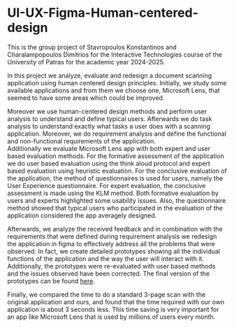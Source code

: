 # UI-UX-Figma-Human-centered-design

This is the group project of Stavropoulos Konstantinos and Charalampopoulos Dimitrios for the Interactive Technologies course of the University of Patras for the academic year 2024-2025.

In this project we analyze, evaluate and redesign a document scanning application using human
centered design principles. Initially, we study some available applications and from them we 
choose one, Microsoft Lens, that seemed to have some areas which could be improved.

Moreover we use human-centered design methods and perform user analysis to 
understand and define typical users. Afterwards we do task analysis to understand exactly what 
tasks a user does with a scanning application. Moreover, we do requirement analysis and define
the functional and non-functional requirements of the application.  
Additionally we evaluate Microsoft Lens app with both expert and user based evaluation 
methods. For the formative assessment of the application we do user based evaluation using the 
think aloud protocol and expert based evaluation using heuristic evaluation. For the conclusive 
evaluation of the application, the method of questionnaires is used for users, namely the User 
Experience questionnaire. For expert evaluation, the conclusive assessment is made using the 
KLM method. Both formative evaluation by users and experts highlighted some usability 
issues. Also, the questionnaire method showed that typical users who participated in the 
evaluation of the application considered the app averagely designed.

Afterwards, we analyze the received feedback and in combination with the requirements that 
were defined during requirement analysis we redesign the application in figma to effectively 
address all the problems that were observed. In fact, we create detailed prototypes showing all 
the individual functions of the application and the way the user will interact with it. Additionally, 
the prototypes were re-evaluated with user based methods and the issues observed have been 
corrected. The final version of the prototypes can be found [here](https://www.figma.com/proto/DEWXOAiI9v0SlVEOiWMIV3/Scanner-App?node-id=0-1&t=IKaZQpYARTGxII1s-1). 

Finally, we compared the time to do a standard 3-page scan with the original application and ours, 
and found that the time required with our own application is about 3 seconds less. This time 
saving is very important for an app like Microsoft Lens that is used by millions of users every 
month.
